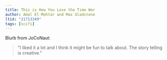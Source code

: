 ```yaml
---
title: This is How You Lose the Time War
author: Amal El-Mohtar and Max Gladstone
ltid: "21713349"
tags: [scifi]
---
```


Blurb from JoCoNaut:

> "I liked it a lot and I think it might be fun to talk about. The story telling
> is creative."
